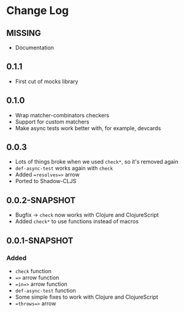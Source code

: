 # Change Log

## MISSING
- Documentation

## 0.1.1
- First cut of mocks library

## 0.1.0
- Wrap matcher-combinators checkers
- Support for custom matchers
- Make async tests work better with, for example, devcards

## 0.0.3
- Lots of things broke when we used `check*`, so it's removed again
- `def-async-test` works again with `check`
- Added `=resolves=>` arrow
- Ported to Shadow-CLJS

## 0.0.2-SNAPSHOT
- Bugfix -> `check` now works with Clojure and ClojureScript
- Added `check*` to use functions instead of macros

## 0.0.1-SNAPSHOT
### Added
- `check` function
- `=>` arrow function
- `=in=>` arrow function
- `def-async-test` function
- Some simple fixes to work with Clojure and ClojureScript
- `=throws=>` arrow
